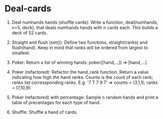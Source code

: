 # Deal-cards

1. Deal numhands hands (shuffle cards): Write a function, deal(numhands, n=5, deck), that deals numhands hands with n cards each. This builds a deck of 52 cards.

2. Straight and flush (set()): Define two functions, straight(ranks) and flush(hand). Keep in mind that ranks will be ordered from largest to smallest.

3. Poker: Return a list of winning hands: poker([hand,...]) => [hand,...].

4. Poker (refactored): Refactor the hand_rank function. Return a value indicating how high the hand ranks. Counts is the count of each rank; ranks list corressponding ranks. E.g. '7 T 7 9 7' => counts = (3,1,1); ranks = (7,10,9).

5. Poker (refactored) with percentage: Sample n random hands and print a table of precentages for each type of hand.

6. Shuffle: Shuffle a hand of cards.
